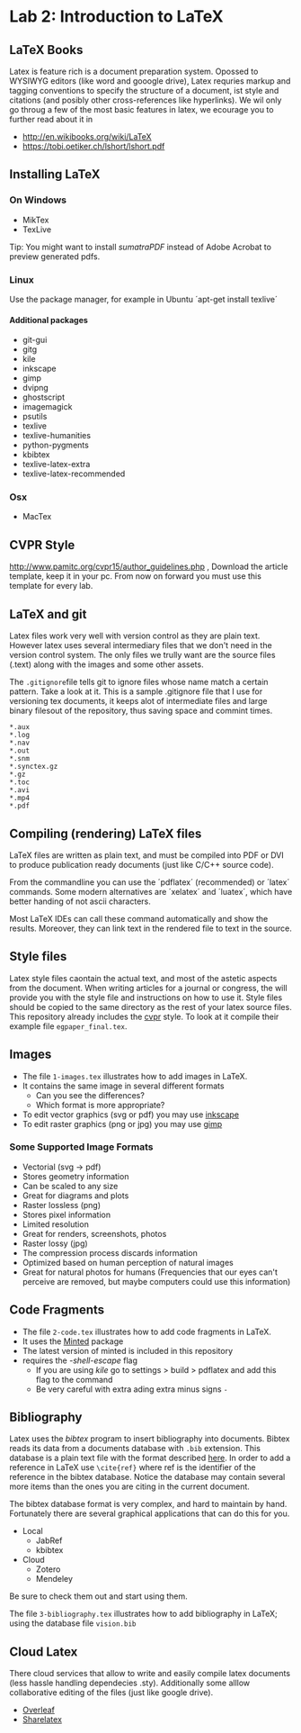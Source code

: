 # Lab 2: Introduction to LaTeX

## LaTeX Books

Latex is feature rich is a document preparation system. Opossed to WYSIWYG editors (like word and gooogle drive), Latex requries markup and tagging conventions to specify the structure of a document, ist style and citations (and  posibly other cross-references like hyperlinks). We wil only go throug a few of the most basic features in latex, we  ecourage you to further read about it in 

- http://en.wikibooks.org/wiki/LaTeX
- https://tobi.oetiker.ch/lshort/lshort.pdf

## Installing LaTeX

### On Windows

- MikTex
- TexLive

Tip: You might want to install *sumatraPDF* instead of Adobe Acrobat to preview generated pdfs.

### Linux

Use the package manager, for example in Ubuntu 
´apt-get install texlive´

#### Additional packages

- git-gui
- gitg
- kile
- inkscape
- gimp
- dvipng
- ghostscript
- imagemagick
- psutils
- texlive
- texlive-humanities
- python-pygments
- kbibtex
- texlive-latex-extra 
- texlive-latex-recommended

### Osx

- MacTex 

## CVPR Style 

http://www.pamitc.org/cvpr15/author_guidelines.php , Download the article template, keep it in your pc. From now on forward you must use this template for every lab.

## LaTeX and git

Latex files work very well with version control as they are plain text. However latex uses several intermediary files that we don't need in the version control system. The only files we trully want are the source files (.text) along with the images and some other assets. 

The ``.gitignore``file tells git to ignore files whose name match a certain pattern. Take a look at it. 
This is a sample .gitignore file that I use for versioning tex documents, it keeps alot of intermediate files and large binary filesout of the repository, thus saving space and commint times.

```
*.aux
*.log
*.nav
*.out
*.snm
*.synctex.gz
*.gz
*.toc
*.avi
*.mp4
*.pdf
```


## Compiling (rendering) LaTeX files

LaTeX files are written as plain text, and must be compiled into PDF or DVI to produce publication ready documents (just like C/C++ source code). 

From the commandline you can use the ´pdflatex´ (recommended) or ´latex´ commands. Some modern alternatives are ´xelatex´
and ´luatex´, which have better handing of not ascii characters.

Most LaTeX IDEs can call these command automatically and show the results. Moreover, they can link text in the rendered file to text in the source. 
  
## Style files  
  
Latex style files caontain the actual text, and most of the astetic aspects from the document. When writing articles for a journal or congress, the will provide you with the style file and instructions on how to use it. Style files should
be copied to the same directory as the rest of your latex source files. This repository already includes the 
[cvpr](http://www.pamitc.org/cvpr15/author_guidelines.php) style. To look at it compile their example file
``egpaper_final.tex``.

## Images

  - The file ``1-images.tex`` illustrates how to add images in LaTeX.
  - It contains the same image in several different formats
  	- Can you see the differences?
  	- Which format is more appropriate?
  - To edit vector graphics (svg or pdf) you may use [inkscape](https://inkscape.org)
  - To edit raster graphics (png or jpg) you may use [gimp](https://gimp.org)

### Some Supported Image Formats
  
- Vectorial (svg -> pdf)
 - Stores geometry information
 - Can be scaled to any size
 - Great for diagrams and plots
- Raster lossless (png)
 - Stores pixel information
 - Limited resolution
 - Great for renders, screenshots, photos
- Raster lossy (jpg)
 - The compression process discards information
 - Optimized based on human perception of natural images
 - Great for natural photos for humans (Frequencies that our eyes can't perceive are removed, but maybe computers could use this information)
  
##  Code Fragments

  - The file ``2-code.tex`` illustrates how to add code fragments in LaTeX.
  - It uses the [Minted](https://github.com/gpoore/minted) package
  - The latest version of minted is included in this repository
  - requires the *-shell-escape* flag
  	- 	If you are using *kile* go to settings > build > pdflatex and add this flag to the command
  	- 	Be very careful with extra ading extra minus signs ``-``
      

##  Bibliography

Latex uses the *bibtex* program to insert bibliography into documents. Bibtex reads its data from a documents
database with ``.bib`` extension. This database is a plain text file with the format described 
[here](http://www.bibtex.org/Format/). In order to add a reference in LaTeX use ``\cite{ref}`` where ref
is the identifier of the reference in the bibtex database. Notice the database may contain several more items
than the ones you are citing in the current document. 

The bibtex database format is very complex, and hard to maintain by hand. Fortunately there are several 
graphical applications that can do this for you.

-   Local
	-   JabRef
	-   kbibtex
-	Cloud
	-   Zotero
	-   Mendeley

Be sure to check them out and start using them.

The file ``3-bibliography.tex`` illustrates how to add bibliography in LaTeX; using the database file ``vision.bib``

## Cloud Latex

There cloud services that allow to write and easily compile latex documents (less hassle handling dependecies .sty). Additionally some alllow  collaborative editing of the files (just like google drive).

- [Overleaf](https://www.overleaf.com/signup?ref=e22adb5e092e)
- [Sharelatex](https://www.sharelatex.com?r=646eabb2&rm=d&rs=b)


